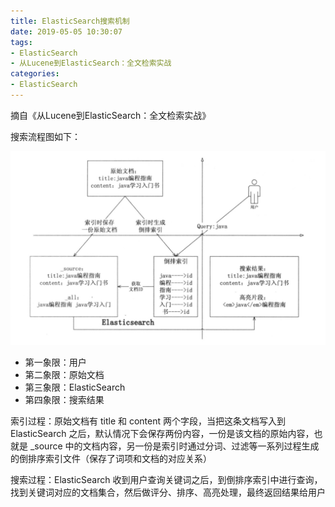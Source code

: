 ```yaml
---
title: ElasticSearch搜索机制
date: 2019-05-05 10:30:07
tags:
- ElasticSearch
- 从Lucene到ElasticSearch：全文检索实战
categories:
- ElasticSearch
---
```


摘自《从Lucene到ElasticSearch：全文检索实战》

搜索流程图如下：

![](/images/elasticsearch/ElasticSearch搜索流程图.png)

* 第一象限：用户
* 第二象限：原始文档
* 第三象限：ElasticSearch
* 第四象限：搜索结果

索引过程：原始文档有 title 和 content 两个字段，当把这条文档写入到 ElasticSearch 之后，默认情况下会保存两份内容，一份是该文档的原始内容，也就是 _source 中的文档内容，另一份是索引时通过分词、过滤等一系列过程生成的倒排序索引文件（保存了词项和文档的对应关系）

搜索过程：ElasticSearch 收到用户查询关键词之后，到倒排序索引中进行查询，找到关键词对应的文档集合，然后做评分、排序、高亮处理，最终返回结果给用户

